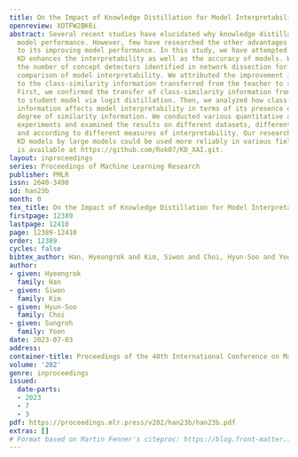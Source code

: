 ```yaml
---
title: On the Impact of Knowledge Distillation for Model Interpretability
openreview: XOTFW2BK6i
abstract: Several recent studies have elucidated why knowledge distillation (KD) improves
  model performance. However, few have researched the other advantages of KD in addition
  to its improving model performance. In this study, we have attempted to show that
  KD enhances the interpretability as well as the accuracy of models. We measured
  the number of concept detectors identified in network dissection for a quantitative
  comparison of model interpretability. We attributed the improvement in interpretability
  to the class-similarity information transferred from the teacher to student models.
  First, we confirmed the transfer of class-similarity information from the teacher
  to student model via logit distillation. Then, we analyzed how class-similarity
  information affects model interpretability in terms of its presence or absence and
  degree of similarity information. We conducted various quantitative and qualitative
  experiments and examined the results on different datasets, different KD methods,
  and according to different measures of interpretability. Our research showed that
  KD models by large models could be used more reliably in various fields. The code
  is available at https://github.com/Rok07/KD_XAI.git.
layout: inproceedings
series: Proceedings of Machine Learning Research
publisher: PMLR
issn: 2640-3498
id: han23b
month: 0
tex_title: On the Impact of Knowledge Distillation for Model Interpretability
firstpage: 12389
lastpage: 12410
page: 12389-12410
order: 12389
cycles: false
bibtex_author: Han, Hyeongrok and Kim, Siwon and Choi, Hyun-Soo and Yoon, Sungroh
author:
- given: Hyeongrok
  family: Han
- given: Siwon
  family: Kim
- given: Hyun-Soo
  family: Choi
- given: Sungroh
  family: Yoon
date: 2023-07-03
address: 
container-title: Proceedings of the 40th International Conference on Machine Learning
volume: '202'
genre: inproceedings
issued:
  date-parts:
  - 2023
  - 7
  - 3
pdf: https://proceedings.mlr.press/v202/han23b/han23b.pdf
extras: []
# Format based on Martin Fenner's citeproc: https://blog.front-matter.io/posts/citeproc-yaml-for-bibliographies/
---
```

